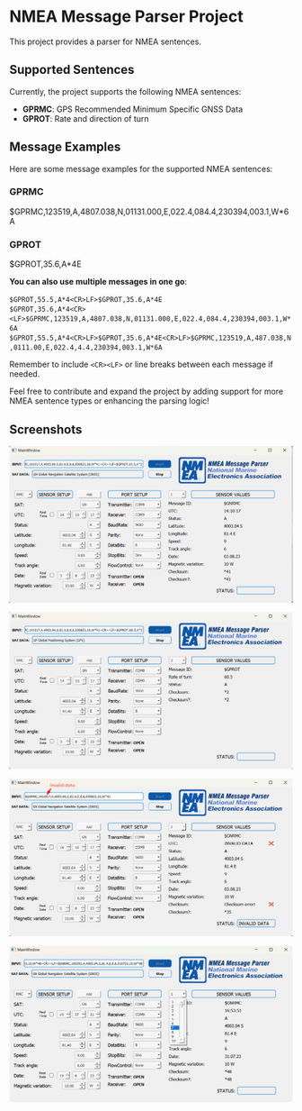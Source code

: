 # NMEA Message Parser Project

This project provides a parser for NMEA sentences.

## Supported Sentences

Currently, the project supports the following NMEA sentences:

- **GPRMC**: GPS Recommended Minimum Specific GNSS Data
- **GPROT**: Rate and direction of turn

## Message Examples

Here are some message examples for the supported NMEA sentences:

### GPRMC
$GPRMC,123519,A,4807.038,N,01131.000,E,022.4,084.4,230394,003.1,W*6A

### GPROT
$GPROT,35.6,A*4E

**You can also use multiple messages in one go**:  

`$GPROT,55.5,A*4<CR>LF>$GPROT,35.6,A*4E`  
`$GPROT,35.6,A*4<CR><LF>$GPRMC,123519,A,4807.038,N,01131.000,E,022.4,084.4,230394,003.1,W*6A`  
`$GPROT,55.5,A*4<CR>LF>$GPROT,35.6,A*4E<CR>LF>$GPRMC,123519,A,487.038,N,0111.00,E,022.4,4.4,230394,003.1,W*6A`  

Remember to include `<CR><LF>` or line breaks between each message if needed.

Feel free to contribute and expand the project by adding support for more NMEA sentence types or enhancing the parsing logic!

## Screenshots
![Screenshot 1](pictures/ss1.png)

![Screenshot 2](pictures/ss2.png)

![Screenshot 2](pictures/ss3.png)

![Screenshot 4](pictures/ss4.png)




